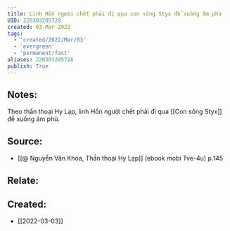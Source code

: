 ```yaml
---
title: Linh Hồn người chết phải đi qua con sông Styx để xuống âm phủ
UID: 220303205728
created: 03-Mar-2022
tags:
  - 'created/2022/Mar/03'
  - 'evergreen'
  - 'permanent/fact'
aliases: 220303205728
publish: True
---
```

## Notes:
Theo thần thoại Hy Lạp, linh Hồn người chết phải đi qua [[Con sông Styx]] để xuống âm phủ.

## Source:
- [[@ Nguyễn Văn Khỏa, Thần thoại Hy Lạp]] (ebook mobi Tve-4u) p.145

## Relate:
## Created:
- [[2022-03-03]]
